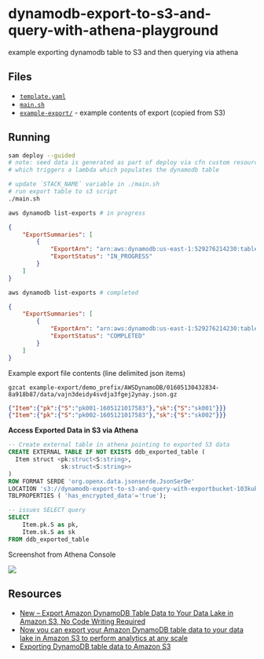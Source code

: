 # dynamodb-export-to-s3-and-query-with-athena-playground

example exporting dynamodb table to S3 and then querying via athena

## Files

* [`template.yaml`](template.yaml)
* [`main.sh`](main.sh)
* [`example-export/`](example-export) - example contents of export (copied from S3)

## Running

```sh
sam deploy --guided
# note: seed data is generated as part of deploy via cfn custom resource `Custom::SeedData`
# which triggers a lambda which populates the dynamodb table

# update `STACK_NAME` variable in ./main.sh
# run export table to s3 script
./main.sh

aws dynamodb list-exports # in progress
```

```json
{
    "ExportSummaries": [
        {
            "ExportArn": "arn:aws:dynamodb:us-east-1:529276214230:table/dynamodb-export-to-s3-and-query-with-athena-playground-v2-MyTable-1WGSJ3W2WJWPK/export/01605130432834-8a918b87",
            "ExportStatus": "IN_PROGRESS"
        }
    ]
}
```

```sh
aws dynamodb list-exports # completed
```
```json
{
    "ExportSummaries": [
        {
            "ExportArn": "arn:aws:dynamodb:us-east-1:529276214230:table/dynamodb-export-to-s3-and-query-with-athena-playground-v2-MyTable-1WGSJ3W2WJWPK/export/01605130432834-8a918b87",
            "ExportStatus": "COMPLETED"
        }
    ]
}
```

Example export file contents (line delimited json items)

`gzcat example-export/demo_prefix/AWSDynamoDB/01605130432834-8a918b87/data/vajn3deidy4svdja3fgej2ynay.json.gz`

```json
{"Item":{"pk":{"S":"pk001-1605121017583"},"sk":{"S":"sk001"}}}
{"Item":{"pk":{"S":"pk002-1605121017583"},"sk":{"S":"sk002"}}}
```

**Access Exported Data in S3 via Athena**

```sql
-- Create external table in athena pointing to exported S3 data
CREATE EXTERNAL TABLE IF NOT EXISTS ddb_exported_table (
  Item struct <pk:struct<S:string>,
               sk:struct<S:string>>
)
ROW FORMAT SERDE 'org.openx.data.jsonserde.JsonSerDe'
LOCATION 's3://dynamodb-export-to-s3-and-query-with-exportbucket-103kukqwmab7n/demo_prefix/AWSDynamoDB/01605130432834-8a918b87/data/'
TBLPROPERTIES ( 'has_encrypted_data'='true');

-- issues SELECT query
SELECT
    Item.pk.S as pk,
    Item.sk.S as sk
FROM ddb_exported_table
```

Screenshot from Athena Console

![](https://www.evernote.com/l/AAH1H1K1GLJAp72MXnQvHCiOBLxptt9FkrYB/image.png)

## Resources

* [New – Export Amazon DynamoDB Table Data to Your Data Lake in Amazon S3, No Code Writing Required](https://aws.amazon.com/blogs/aws/new-export-amazon-dynamodb-table-data-to-data-lake-amazon-s3/)
* [Now you can export your Amazon DynamoDB table data to your data lake in Amazon S3 to perform analytics at any scale](https://aws.amazon.com/about-aws/whats-new/2020/11/now-you-can-export-your-amazon-dynamodb-table-data-to-your-data-lake-in-amazon-s3-to-perform-analytics-at-any-scale/)
* [Exporting DynamoDB table data to Amazon S3](https://docs.aws.amazon.com/amazondynamodb/latest/developerguide/DataExport.html)
